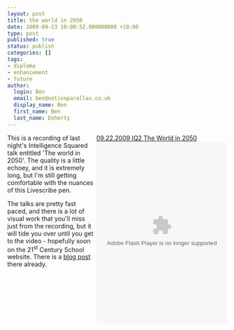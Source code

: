 ```yaml
---
layout: post
title: the world in 2050
date: 2009-09-23 10:00:52.000000000 +10:00
type: post
published: true
status: publish
categories: []
tags:
- diploma
- enhancement
- future
author:
  login: Ben
  email: ben@notionparallax.co.uk
  display_name: Ben
  first_name: Ben
  last_name: Doherty
---
```


<div style="float:right" class="pencast"><a href="http://www.livescribe.com/cgi-bin/WebObjects/LDApp.woa/wa/MLSOverviewPage?sid=9gP2BQsPLNHj" target="_blank">09.22.2009 IQ2 The World in 2050</a><br /><object width="300" height="415"><param name="movie" value="http://www.livescribe.com/media/swf/embedPlayer.swf" /><param name="FlashVars" value="path=http%3A//www.livescribe.com/cgi-bin/WebObjects/LDApp.woa/wa/flashXML%3Fxml%3D0000C0A80116000009C6680400000123E2FA154B5560674C&amp;embedversion=1" /><param name="allowFullScreen" value="true" /><param name="allowscriptaccess" value="always" /><embed src="http://www.livescribe.com/media/swf/embedPlayer.swf?path=http%3A//www.livescribe.com/cgi-bin/WebObjects/LDApp.woa/wa/flashXML%3Fxml%3D0000C0A80116000009C6680400000123E2FA154B5560674C&amp;embedversion=1" type="application/x-shockwave-flash" allowscriptaccess="always" allowfullscreen="true" width="300" height="415"></embed></object></div>
<p>This is a recording of last night's Intelligence Squared talk entitled 'The world in 2050'. The quality is a little echoey, and it is extremely long, but I'm still getting comfortable with the nuances of this Livescribe pen. </p>
<p>The talks are pretty fast paced, and there is a lot of visual work that you'll miss just from the recording, but it will tide you over until you get to the video - hopefully soon on the 21<sup>st</sup> Century School website. There is a <a href="http://www.21school.ox.ac.uk/blog/index.cfm/2009/9/23/21School-Panel-Discussion-on-The-World-in-2050">blog post</a> there already.</p>

